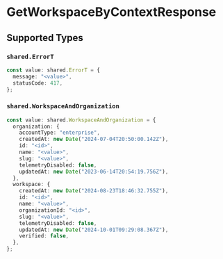 # GetWorkspaceByContextResponse


## Supported Types

### `shared.ErrorT`

```typescript
const value: shared.ErrorT = {
  message: "<value>",
  statusCode: 417,
};
```

### `shared.WorkspaceAndOrganization`

```typescript
const value: shared.WorkspaceAndOrganization = {
  organization: {
    accountType: "enterprise",
    createdAt: new Date("2024-07-04T20:50:00.142Z"),
    id: "<id>",
    name: "<value>",
    slug: "<value>",
    telemetryDisabled: false,
    updatedAt: new Date("2023-06-14T20:54:19.756Z"),
  },
  workspace: {
    createdAt: new Date("2024-08-23T18:46:32.755Z"),
    id: "<id>",
    name: "<value>",
    organizationId: "<id>",
    slug: "<value>",
    telemetryDisabled: false,
    updatedAt: new Date("2024-10-01T09:29:08.367Z"),
    verified: false,
  },
};
```

